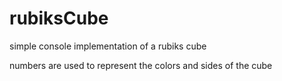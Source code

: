 # rubiksCube
simple console implementation of a rubiks cube 

numbers are used to represent the colors and sides of the cube
